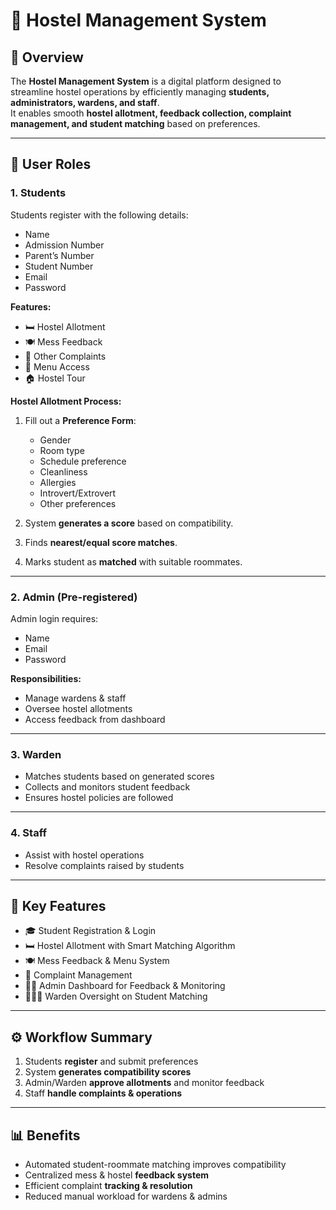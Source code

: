 # 🏢 Hostel Management System

## 📌 Overview
The **Hostel Management System** is a digital platform designed to streamline hostel operations by efficiently managing **students, administrators, wardens, and staff**.  
It enables smooth **hostel allotment, feedback collection, complaint management, and student matching** based on preferences.

---

## 👤 User Roles

### 1. Students
Students register with the following details:
- Name  
- Admission Number  
- Parent’s Number  
- Student Number  
- Email  
- Password  

**Features:**
- 🛏️ Hostel Allotment  
- 🍽️ Mess Feedback  
- 📝 Other Complaints  
- 📜 Menu Access  
- 🏠 Hostel Tour  

**Hostel Allotment Process:**
1. Fill out a **Preference Form**:
   - Gender  
   - Room type  
   - Schedule preference  
   - Cleanliness  
   - Allergies  
   - Introvert/Extrovert  
   - Other preferences  

2. System **generates a score** based on compatibility.  
3. Finds **nearest/equal score matches**.  
4. Marks student as **matched** with suitable roommates.  

---

### 2. Admin (Pre-registered)
Admin login requires:
- Name  
- Email  
- Password  

**Responsibilities:**
- Manage wardens & staff  
- Oversee hostel allotments  
- Access feedback from dashboard  

---

### 3. Warden
- Matches students based on generated scores  
- Collects and monitors student feedback  
- Ensures hostel policies are followed  

---

### 4. Staff
- Assist with hostel operations  
- Resolve complaints raised by students  

---

## 🔑 Key Features
- 🎓 Student Registration & Login  
- 🛏️ Hostel Allotment with Smart Matching Algorithm  
- 🍽️ Mess Feedback & Menu System  
- 📝 Complaint Management  
- 👨‍🏫 Admin Dashboard for Feedback & Monitoring  
- 🧑‍🤝‍🧑 Warden Oversight on Student Matching  

---

## ⚙️ Workflow Summary
1. Students **register** and submit preferences  
2. System **generates compatibility scores**  
3. Admin/Warden **approve allotments** and monitor feedback  
4. Staff **handle complaints & operations**  

---

## 📊 Benefits
- Automated student-roommate matching improves compatibility  
- Centralized mess & hostel **feedback system**  
- Efficient complaint **tracking & resolution**  
- Reduced manual workload for wardens & admins  
